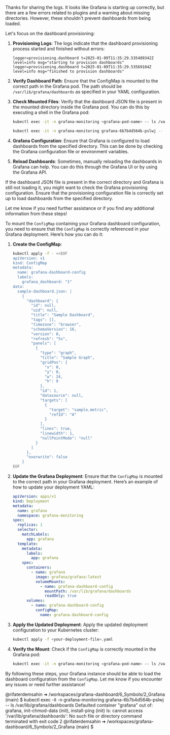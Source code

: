 Thanks for sharing the logs. It looks like Grafana is starting up correctly, but there are a few errors related to plugins and a warning about missing directories. However, these shouldn't prevent dashboards from being loaded.

Let's focus on the dashboard provisioning:

1. **Provisioning Logs**: The logs indicate that the dashboard provisioning process started and finished without errors:
   ```
   logger=provisioning.dashboard t=2025-01-09T11:35:29.535489342Z level=info msg="starting to provision dashboards"
   logger=provisioning.dashboard t=2025-01-09T11:35:29.53569184Z level=info msg="finished to provision dashboards"
   ```

2. **Verify Dashboard Path**: Ensure that the ConfigMap is mounted to the correct path in the Grafana pod. The path should be `/var/lib/grafana/dashboards` as specified in your YAML configuration.

3. **Check Mounted Files**: Verify that the dashboard JSON file is present in the mounted directory inside the Grafana pod. You can do this by executing a shell in the Grafana pod:
   ```sh
   kubectl exec -it -n grafana-monitoring <grafana-pod-name> -- ls /var/lib/grafana/dashboards

   kubectl exec -it -n grafana-monitoring grafana-6b7b4d564b-pslwj -- ls /var/lib/grafana/dashboards
   ```

4. **Grafana Configuration**: Ensure that Grafana is configured to load dashboards from the specified directory. This can be done by checking the Grafana configuration file or environment variables.

5. **Reload Dashboards**: Sometimes, manually reloading the dashboards in Grafana can help. You can do this through the Grafana UI or by using the Grafana API.

If the dashboard JSON file is present in the correct directory and Grafana is still not loading it, you might want to check the Grafana provisioning configuration. Ensure that the provisioning configuration file is correctly set up to load dashboards from the specified directory.

Let me know if you need further assistance or if you find any additional information from these steps!


To mount the `ConfigMap` containing your Grafana dashboard configuration, you need to ensure that the `ConfigMap` is correctly referenced in your Grafana deployment. Here’s how you can do it:

1. **Create the ConfigMap**:
   ```sh
   kubectl apply -f - <<EOF
   apiVersion: v1
   kind: ConfigMap
   metadata:
     name: grafana-dashboard-config
     labels:
       grafana_dashboard: "1"
   data:
     sample-dashboard.json: |
       {
         "dashboard": {
           "id": null,
           "uid": null,
           "title": "Sample Dashboard",
           "tags": [],
           "timezone": "browser",
           "schemaVersion": 16,
           "version": 0,
           "refresh": "5s",
           "panels": [
             {
               "type": "graph",
               "title": "Sample Graph",
               "gridPos": {
                 "x": 0,
                 "y": 0,
                 "w": 24,
                 "h": 9
               },
               "id": 1,
               "datasource": null,
               "targets": [
                 {
                   "target": "sample.metric",
                   "refId": "A"
                 }
               ],
               "lines": true,
               "linewidth": 1,
               "nullPointMode": "null"
             }
           ]
         },
         "overwrite": false
       }
   EOF
   ```

2. **Update the Grafana Deployment**:
   Ensure that the `ConfigMap` is mounted to the correct path in your Grafana deployment. Here’s an example of how to update your deployment YAML:

   ```yaml
   apiVersion: apps/v1
   kind: Deployment
   metadata:
     name: grafana
     namespace: grafana-monitoring
   spec:
     replicas: 1
     selector:
       matchLabels:
         app: grafana
     template:
       metadata:
         labels:
           app: grafana
       spec:
         containers:
           - name: grafana
             image: grafana/grafana:latest
             volumeMounts:
               - name: grafana-dashboard-config
                 mountPath: /var/lib/grafana/dashboards
                 readOnly: true
         volumes:
           - name: grafana-dashboard-config
             configMap:
               name: grafana-dashboard-config
   ```

3. **Apply the Updated Deployment**:
   Apply the updated deployment configuration to your Kubernetes cluster:
   ```sh
   kubectl apply -f <your-deployment-file>.yaml
   ```

4. **Verify the Mount**:
   Check if the `ConfigMap` is correctly mounted in the Grafana pod:
   ```sh
   kubectl exec -it -n grafana-monitoring <grafana-pod-name> -- ls /var/lib/grafana/dashboards
   ```

By following these steps, your Grafana instance should be able to load the dashboard configuration from the `ConfigMap`. Let me know if you encounter any issues or need further assistance!




@rifaterdemsahin ➜ /workspaces/grafana-dashboard/6_Symbols/2_Grafana (main) $ kubectl exec -it -n grafana-monitoring grafana-6b7b4d564b-pslwj -- ls /var/lib/grafana/dashboards
Defaulted container "grafana" out of: grafana, init-chmod-data (init), install-ping (init)
ls: cannot access '/var/lib/grafana/dashboards': No such file or directory
command terminated with exit code 2
@rifaterdemsahin ➜ /workspaces/grafana-dashboard/6_Symbols/2_Grafana (main) $ 